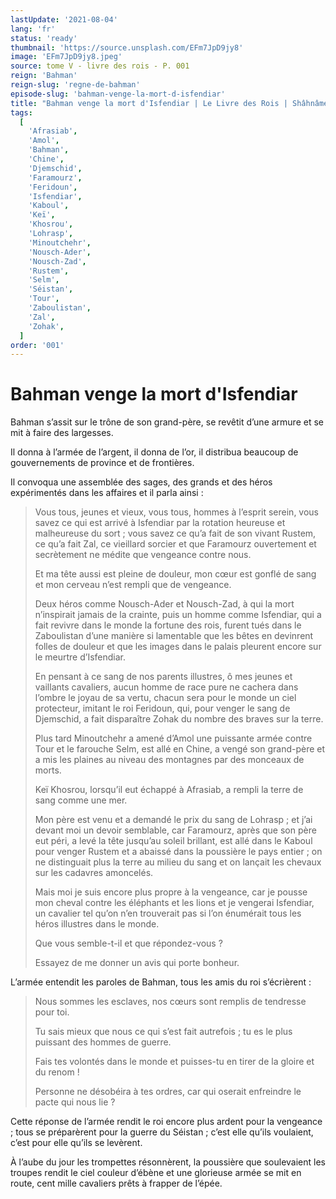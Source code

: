 ```yaml
---
lastUpdate: '2021-08-04'
lang: 'fr'
status: 'ready'
thumbnail: 'https://source.unsplash.com/EFm7JpD9jy8'
image: 'EFm7JpD9jy8.jpeg'
source: tome V - livre des rois - P. 001
reign: 'Bahman'
reign-slug: 'regne-de-bahman'
episode-slug: 'bahman-venge-la-mort-d-isfendiar'
title: "Bahman venge la mort d'Isfendiar | Le Livre des Rois | Shâhnâmeh"
tags:
  [
    'Afrasiab',
    'Amol',
    'Bahman',
    'Chine',
    'Djemschid',
    'Faramourz',
    'Feridoun',
    'Isfendiar',
    'Kaboul',
    'Keï',
    'Khosrou',
    'Lohrasp',
    'Minoutchehr',
    'Nousch-Ader',
    'Nousch-Zad',
    'Rustem',
    'Selm',
    'Séistan',
    'Tour',
    'Zaboulistan',
    'Zal',
    'Zohak',
  ]
order: '001'
---
```


<!-- LTeX: language=fr -->

# Bahman venge la mort d'Isfendiar

Bahman s’assit sur le trône de son grand-père, se revêtit d’une armure et se mit à faire des largesses.

Il donna à l’armée de l’argent, il donna de l’or, il distribua beaucoup de gouvernements de province et de frontières.

Il convoqua une assemblée des sages, des grands et des héros expérimentés dans les affaires et il parla ainsi :

> Vous tous, jeunes et vieux, vous tous, hommes à l’esprit serein, vous savez ce qui est arrivé à Isfendiar par la rotation heureuse et malheureuse du sort ; vous savez ce qu’a fait de son vivant Rustem, ce qu’a fait Zal, ce vieillard sorcier et que Faramourz ouvertement et secrètement ne médite que vengeance contre nous.
>
> Et ma tête aussi est pleine de douleur, mon cœur est gonflé de sang et mon cerveau n’est rempli que de vengeance.
>
> Deux héros comme Nousch-Ader et Nousch-Zad, à qui la mort n’inspirait jamais de la crainte, puis un homme comme Isfendiar, qui a fait revivre dans le monde la fortune des rois, furent tués dans le Zaboulistan d’une manière si lamentable que les bêtes en devinrent folles de douleur et que les images dans le palais pleurent encore sur le meurtre d’Isfendiar.
>
> En pensant à ce sang de nos parents illustres, ô mes jeunes et vaillants cavaliers, aucun homme de race pure ne cachera dans l’ombre le joyau de sa vertu, chacun sera pour le monde un ciel protecteur, imitant le roi Feridoun, qui, pour venger le sang de Djemschid, a fait disparaître Zohak du nombre des braves sur la terre.
>
> Plus tard Minoutchehr a amené d’Amol une puissante armée contre Tour et le farouche Selm, est allé en Chine, a vengé son grand-père et a mis les plaines au niveau des montagnes par des monceaux de morts.
>
> Keï Khosrou, lorsqu’il eut échappé à Afrasiab, a rempli la terre de sang comme une mer.
>
> Mon père est venu et a demandé le prix du sang de Lohrasp ; et j’ai devant moi un devoir semblable, car Faramourz, après que son père eut péri, a levé la tête jusqu’au soleil brillant, est allé dans le Kaboul pour venger Rustem et a abaissé dans la poussière le pays entier ; on ne distinguait plus la terre au milieu du sang et on lançait les chevaux sur les cadavres amoncelés.
>
> Mais moi je suis encore plus propre à la vengeance, car je pousse mon cheval contre les éléphants et les lions et je vengerai Isfendiar, un cavalier tel qu’on n’en trouverait pas si l’on énumérait tous les héros illustres dans le monde.
>
> Que vous semble-t-il et que répondez-vous ?
>
> Essayez de me donner un avis qui porte bonheur.

L’armée entendit les paroles de Bahman, tous les amis du roi s’écrièrent :

> Nous sommes les esclaves, nos cœurs sont remplis de tendresse pour toi.
>
> Tu sais mieux que nous ce qui s’est fait autrefois ; tu es le plus puissant des hommes de guerre.
>
> Fais tes volontés dans le monde et puisses-tu en tirer de la gloire et du renom !
>
> Personne ne désobéira à tes ordres, car qui oserait enfreindre le pacte qui nous lie ?

Cette réponse de l’armée rendit le roi encore plus ardent pour la vengeance ; tous se préparèrent pour la guerre du Séistan ; c’est elle qu’ils voulaient, c’est pour elle qu’ils se levèrent.

À l’aube du jour les trompettes résonnèrent, la poussière que soulevaient les troupes rendit le ciel couleur d’ébène et une glorieuse armée se mit en route, cent mille cavaliers prêts à frapper de l’épée.

